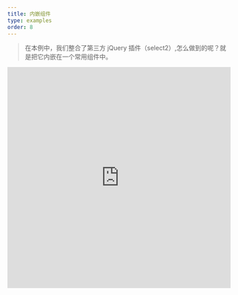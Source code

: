 ```yaml
---
title: 内嵌组件
type: examples
order: 8
---
```


> 在本例中，我们整合了第三方 jQuery 插件（select2）,怎么做到的呢？就是把它内嵌在一个常用组件中。

<iframe width="100%" height="500" src="https://jsfiddle.net/fruqrvdL/456/embedded/result,html,js,css" allowfullscreen="allowfullscreen" frameborder="0"></iframe>
